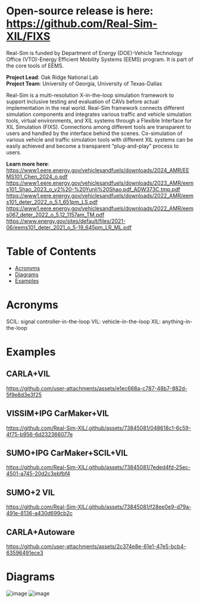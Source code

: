 # Open-source release is here: https://github.com/Real-Sim-XIL/FIXS

Real-Sim is funded by Department of Energy (DOE)-Vehicle Technology Office (VTO)-Energy Efficient Mobility Systems (EEMS) program. It is part of the core tools of EEMS.

**Project Lead**: Oak Ridge National Lab\
**Project Team**: University of Georgia, University of Texas-Dallas

Real-Sim is a multi-resolution X-in-the-loop simulation framework to support inclusive testing and evaluation of CAVs before actual implementation in the real world. Real-Sim framework connects different simulation components and integrates various traffic and vehicle simulation tools, virtual environments, and XIL systems through a Flexible Interface for XIL Simulation (FIXS). Connections among different tools are transparent to users and handled by the interface behind the scenes. Co-simulation of various vehicle and traffic simulation tools with different XIL systems can be easily achieved and become a transparent “plug-and-play” process to users.

**Learn more here**:\
https://www1.eere.energy.gov/vehiclesandfuels/downloads/2024_AMR/EEMS101_Chen_2024_o.pdf
https://www1.eere.energy.gov/vehiclesandfuels/downloads/2023_AMR/eems101_Shao_2023_o_v2%20-%20Yunli%20Shao.pdf_ADW373C.tmp.pdf
https://www1.eere.energy.gov/vehiclesandfuels/downloads/2022_AMR/eems101_deter_2022_o_5.1_651pm_LS.pdf 
https://www1.eere.energy.gov/vehiclesandfuels/downloads/2022_AMR/eems067_deter_2022_o_5.12_1157am_TM.pdf 
https://www.energy.gov/sites/default/files/2021-06/eems101_deter_2021_o_5-19_645pm_LR_ML.pdf


Table of Contents  
=======================
* [Acronyms](#acronyms)  
* [Diagrams](#diagrams)  
* [Examples](#examples)  

# Acronyms
SCIL: signal controller-in-the-loop
VIL: vehicle-in-the-loop
XIL: anything-in-the-loop

# Examples
## CARLA+VIL
https://github.com/user-attachments/assets/e1ec668a-c787-48b7-882d-5f9e8d3e3f25

## VISSIM+IPG CarMaker+VIL
https://github.com/Real-Sim-XIL/.github/assets/73845081/048618c1-6c59-4f75-b956-6d232366077e

## SUMO+IPG CarMaker+SCIL+VIL
https://github.com/Real-Sim-XIL/.github/assets/73845081/7eded4fd-25ec-4501-a745-20d2c3ebfbf4

## SUMO+2 VIL
https://github.com/Real-Sim-XIL/.github/assets/73845081/f28ee0e9-d79a-491e-8136-a430d699cb2c

## CARLA+Autoware
https://github.com/user-attachments/assets/2c374e8e-61e1-47e5-bcb4-63596491ece3


# Diagrams
![image](https://github.com/Real-Sim-XIL/.github/assets/73845081/a0e7f2e7-4905-4249-8090-5ed755814e5a)
![image](https://github.com/Real-Sim-XIL/.github/assets/73845081/189bb990-63ef-48bd-9de1-4bf49e2ff5b3)


